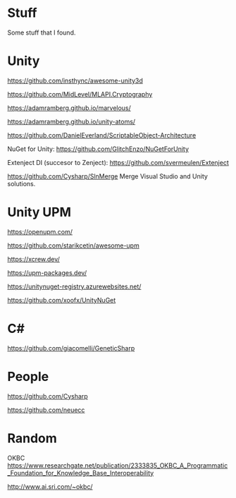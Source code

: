 # Stuff
Some stuff that I found.

# Unity
https://github.com/insthync/awesome-unity3d

https://github.com/MidLevel/MLAPI.Cryptography

https://adamramberg.github.io/marvelous/

https://adamramberg.github.io/unity-atoms/

https://github.com/DanielEverland/ScriptableObject-Architecture

NuGet for Unity: https://github.com/GlitchEnzo/NuGetForUnity

Extenject DI (succesor to Zenject):  https://github.com/svermeulen/Extenject

https://github.com/Cysharp/SlnMerge 
Merge Visual Studio and Unity solutions.

# Unity UPM
https://openupm.com/

https://github.com/starikcetin/awesome-upm

https://xcrew.dev/

https://upm-packages.dev/

https://unitynuget-registry.azurewebsites.net/

https://github.com/xoofx/UnityNuGet

# C#

https://github.com/giacomelli/GeneticSharp

# People
https://github.com/Cysharp

https://github.com/neuecc


# Random

OKBC 
https://www.researchgate.net/publication/2333835_OKBC_A_Programmatic_Foundation_for_Knowledge_Base_Interoperability

http://www.ai.sri.com/~okbc/

